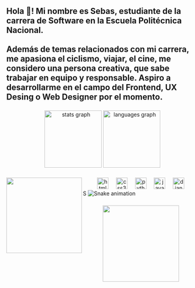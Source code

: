 <h2 align="left">Hola 👋! Mi nombre es Sebas, estudiante de la carrera de Software en la Escuela Politécnica Nacional.<br><br>Además de temas relacionados con mi carrera, me apasiona el ciclismo, viajar, el cine, me considero una persona creativa, que sabe trabajar en equipo y responsable. Aspiro a  desarrollarme en el campo del Frontend, UX Desing o Web Designer por el momento.</h2>

###

<div align="center">
  <img src="https://github-readme-stats.vercel.app/api?username=SebasLS1&hide_title=false&hide_rank=false&show_icons=true&include_all_commits=true&count_private=true&disable_animations=false&theme=discord_old_blurple&locale=en&hide_border=false" height="150" alt="stats graph"  />
  <img src="https://github-readme-stats.vercel.app/api/top-langs?username=SebasLS1&locale=en&hide_title=false&layout=compact&card_width=320&langs_count=5&theme=discord_old_blurple&hide_border=false" height="150" alt="languages graph"  />
</div>

###

<img align="left" height="198" src="https://i.redd.it/zivj0410iigd1.gif"  />

###

<div align="center">
  <img src="https://cdn.jsdelivr.net/gh/devicons/devicon/icons/html5/html5-original.svg" height="30" alt="html5 logo"  />
  <img width="12" />
  <img src="https://cdn.jsdelivr.net/gh/devicons/devicon/icons/css3/css3-original.svg" height="30" alt="css3 logo"  />
  <img width="12" />
  <img src="https://cdn.jsdelivr.net/gh/devicons/devicon/icons/python/python-original.svg" height="30" alt="python logo"  />
  <img width="12" />
  <img src="https://cdn.jsdelivr.net/gh/devicons/devicon/icons/java/java-original.svg" height="30" alt="java logo"  />
  <img width="12" />
  <img src="https://cdn.jsdelivr.net/gh/devicons/devicon/icons/django/django-plain.svg" height="30" alt="django logo"  />
</div>
S
<img src="https://raw.githubusercontent.com/SebasLS1/SebasLS1/output/snake.svg" alt="Snake animation" />

###

<div align="center">
  <img height="200" src="https://i.redd.it/s6uc3710iigd1.gif"  />
</div>

###
